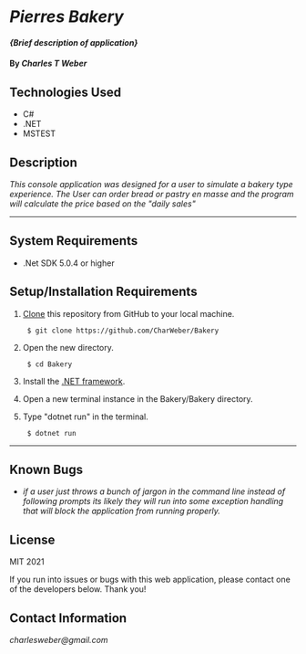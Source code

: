 # _Pierres Bakery_

#### _{Brief description of application}_

#### By _**Charles T Weber**_

## Technologies Used

* C#
* .NET
* MSTEST

## Description

_This console application was designed for a user to simulate a bakery type experience. The User can order bread or pastry en masse and the program will calculate the price based on the "daily sales"_

<hr>

## System Requirements

* .Net SDK 5.0.4 or higher

## Setup/Installation Requirements

1. [Clone](https://docs.github.com/en/github/creating-cloning-and-archiving-repositories/cloning-a-repository-from-github/cloning-a-repository) this repository from GitHub to your local machine.

        $ git clone https://github.com/CharWeber/Bakery

2. Open the new directory.

        $ cd Bakery

3. Install the [.NET framework](https://docs.microsoft.com/en-us/dotnet/core/install/windows?tabs=net50).


4. Open a new terminal instance in the Bakery/Bakery directory.

5. Type "dotnet run" in the terminal.

        $ dotnet run

<hr>

## Known Bugs

* _if a user just throws a bunch of jargon in the command line instead of following prompts its likely they will run into some exception handling that will block the application from running properly._

## License

MIT 2021

If you run into issues or bugs with this web application, please contact one of the developers below. Thank you!

## Contact Information

_charlesweber@gmail.com_
